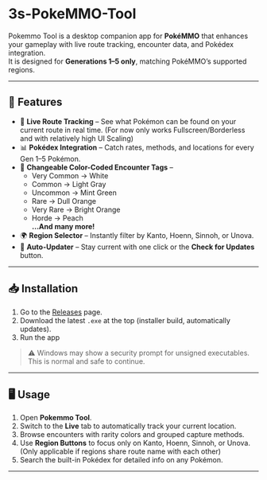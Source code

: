 # 3s-PokeMMO-Tool

Pokemmo Tool is a desktop companion app for **PokéMMO** that enhances your gameplay with live route tracking, encounter data, and Pokédex integration.  
It is designed for **Generations 1–5 only**, matching PokéMMO’s supported regions.

---

## 🚀 Features
- 📍 **Live Route Tracking** – See what Pokémon can be found on your current route in real time.  (For now only works Fullscreen/Borderless and with relatively high UI Scaling)
- 📊 **Pokédex Integration** – Catch rates, methods, and locations for every Gen 1–5 Pokémon.  
- 🎨 **Changeable Color-Coded Encounter Tags** –  
  - Very Common → White  
  - Common → Light Gray  
  - Uncommon → Mint Green  
  - Rare → Dull Orange
  - Very Rare → Bright Orange  
  - Horde → Peach  
  **...And many more!**
- 🌍 **Region Selector** – Instantly filter by Kanto, Hoenn, Sinnoh, or Unova.  
- 🔄 **Auto-Updater** – Stay current with one click or the **Check for Updates** button.  

---

## 📥 Installation
1. Go to the [Releases](https://github.com/muphy09/3s-PokeMMO-Tool/releases) page.  
2. Download the latest `.exe` at the top (installer build, automatically updates).  
3. Run the app  

> ⚠️ Windows may show a security prompt for unsigned executables. This is normal and safe to continue.

---

## 🖥 Usage
1. Open **Pokemmo Tool**.  
2. Switch to the **Live** tab to automatically track your current location.  
3. Browse encounters with rarity colors and grouped capture methods.  
4. Use **Region Buttons** to focus only on Kanto, Hoenn, Sinnoh, or Unova. (Only applicable if regions share route name with each other) 
5. Search the built-in Pokédex for detailed info on any Pokémon.  

---



